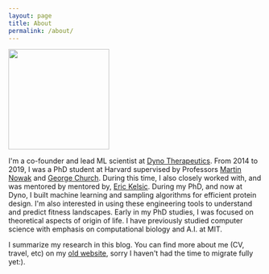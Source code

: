 ```yaml
---
layout: page
title: About
permalink: /about/
---
```


<img src="{{ site.url }}/images/me.jpg" width="200">


I'm a co-founder and lead ML scientist at [Dyno Therapeutics](http://www.dynotx.com). From 2014 to 2019, I was a PhD student at Harvard supervised by Professors [Martin Nowak](http://ped.fas.harvard.edu/martin_nowak) and [George Church](http://arep.med.harvard.edu/). During this time, I also closely worked with, and was mentored by mentored by, [Eric Kelsic](https://www.linkedin.com/in/kelsic). During my PhD, and now at Dyno, I built machine learning and sampling algorithms for efficient protein design.  I'm also interested in using these engineering tools to understand and predict fitness landscapes. Early in my PhD studies, I was focused on theoretical aspects of origin of life. I have previously studied computer science with emphasis on computational biology and A.I. at MIT. 

I summarize my research in this blog. You can find more about me (CV, travel, etc) on my [old website](http://www.samsinai.com), sorry I haven't had the time to migrate fully yet:).

